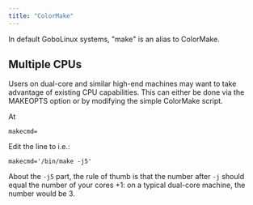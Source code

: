 ```yaml
---
title: "ColorMake"
---
```


In default GoboLinux systems, "make" is an alias to ColorMake.

## Multiple CPUs

Users on dual-core and similar high-end machines may want to take advantage of
existing CPU capabilities. This can either be done via the MAKEOPTS option or by
modifying the simple ColorMake script.

At

```fish
makecmd=
```

Edit the line to i.e.:

```fish
makecmd='/bin/make -j5'
```

About the `-j5` part, the rule of thumb is that the number after `-j` should
equal the number of your cores +1: on a typical dual-core machine, the number
would be 3.

